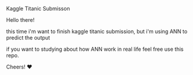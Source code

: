 Kaggle Titanic Submisson

Hello there!

this time i'm want to finish kaggle titanic submission, but i'm using ANN to predict the output

if you want to studying about how ANN work in real life feel free use this repo.

Cheers! ♥️
